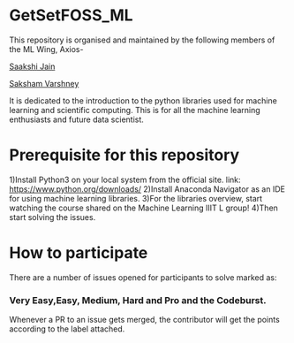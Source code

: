 # GetSetFOSS_ML
This repository is organised and maintained by the following members of the ML Wing, Axios-

[Saakshi Jain](https://github.com/sa4k5hi)

[Saksham Varshney](https://github.com/sakshamv30)


It is dedicated to the introduction to the python libraries used for machine learning and scientific computing.
This is for all the machine learning enthusiasts and future data scientist.
# Prerequisite for this repository
1)Install Python3 on your local system from the official site.
link: https://www.python.org/downloads/
2)Install Anaconda Navigator as an IDE for using machine learning libraries.
3)For the libraries overview, start watching the course shared on the Machine Learning IIIT L group!
4)Then start solving the issues.

# How to participate
There are a number of issues opened for participants to solve marked as:

### Very Easy,Easy, Medium, Hard and Pro and the Codeburst.

Whenever a PR to an issue gets merged, the contributor will get the points according to the label attached.
